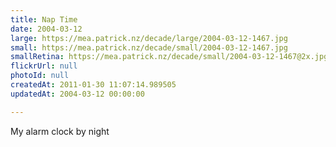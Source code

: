 ```yaml
---
title: Nap Time
date: 2004-03-12
large: https://mea.patrick.nz/decade/large/2004-03-12-1467.jpg
small: https://mea.patrick.nz/decade/small/2004-03-12-1467.jpg
smallRetina: https://mea.patrick.nz/decade/small/2004-03-12-1467@2x.jpg
flickrUrl: null
photoId: null
createdAt: 2011-01-30 11:07:14.989505
updatedAt: 2004-03-12 00:00:00

---
```

My alarm clock by night
